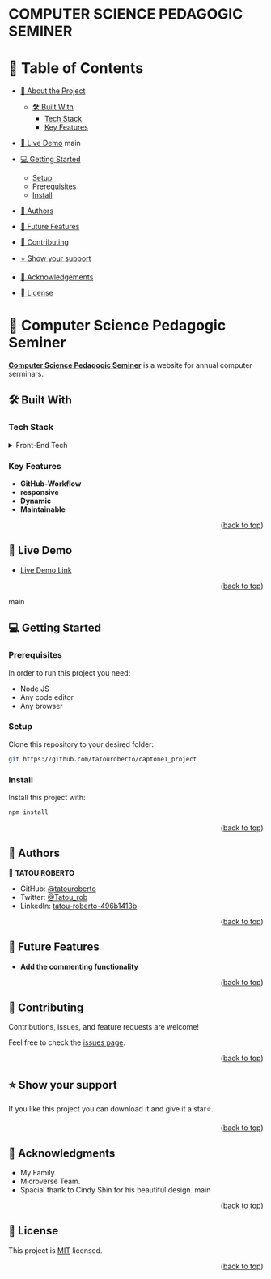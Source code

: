 
<a name="readme-top"></a>

# COMPUTER SCIENCE PEDAGOGIC SEMINER <a name="about-project"></a>


# 📗 Table of Contents

- [📖 About the Project](#about-project)
  - [🛠 Built With](#built-with)
    - [Tech Stack](#tech-stack)
    - [Key Features](#key-features)

 - [🚀 Live Demo](#live-demo)
 main
- [💻 Getting Started](#getting-started)
  - [Setup](#setup)
  - [Prerequisites](#prerequisites)
  - [Install](#install)
- [👥 Authors](#authors)
- [🔭 Future Features](#future-features)
- [🤝 Contributing](#contributing)
- [⭐️ Show your support](#support)
- [🙏 Acknowledgements](#acknowledgements)
- [📝 License](#license)



# 📖 Computer Science Pedagogic Seminer <a name="about-project"></a>


[**Computer Science Pedagogic Seminer**](https://tatouroberto.github.io/computer_seminer.github.io/) is a website for annual computer serminars.


## 🛠 Built With <a name="built-with"></a>

### Tech Stack <a name="tech-stack"></a>

<details>

<summary>Front-End Tech</summary>
  <ul>
    <li><a href="https://github.com/">Github</a></li>
    <li><a href="https://html.com/">Html</a></li>
     <li><a href="https://developer.mozilla.org/es/docs/Web/CSS">Css</a></li>
    <li><a href="https://www.javascript.com/">Javascript</a></li>
  </ul>
</details>

### Key Features <a name="key-features"></a>

- **GitHub-Workflow**
- **responsive**
- **Dynamic**
- **Maintainable**


<p align="right">(<a href="#readme-top">back to top</a>)</p>


<!-- LIVE DEMO -->

## 🚀 Live Demo <a name="live-demo"></a>


- [Live Demo Link](https://tatouroberto.github.io/computer_seminer.github.io/)

<p align="right">(<a href="#readme-top">back to top</a>)</p>

main

## 💻 Getting Started <a name="getting-started"></a>

### Prerequisites

In order to run this project you need:
- Node JS
- Any code editor
- Any browser



### Setup

Clone this repository to your desired folder:

```sh
git https://github.com/tatouroberto/captone1_project
```

### Install

Install this project with:


```sh
npm install
```


<p align="right">(<a href="#readme-top">back to top</a>)</p>


## 👥 Authors <a name="authors"></a>



👤 **TATOU ROBERTO**


- GitHub: [@tatouroberto](https://github.com/tatouroberto)
- Twitter: [@Tatou_rob](https://twitter.com/Tatou_rob)
- LinkedIn: [tatou-roberto-496b1413b](https://www.linkedin.com/in/tatou-roberto-496b1413b/)


<p align="right">(<a href="#readme-top">back to top</a>)</p>

## 🔭 Future Features <a name="future-features"></a>

- **Add the commenting functionality**


<p align="right">(<a href="#readme-top">back to top</a>)</p>


## 🤝 Contributing <a name="contributing"></a>

Contributions, issues, and feature requests are welcome!

Feel free to check the [issues page](https://github.com/tatouroberto/captone1_project/issues).

<p align="right">(<a href="#readme-top">back to top</a>)</p>

## ⭐️ Show your support <a name="support"></a>

If you like this project you can download it and give it a star⭐️.

<p align="right">(<a href="#readme-top">back to top</a>)</p>


## 🙏 Acknowledgments <a name="acknowledgements"></a>


- My Family.
- Microverse Team.
- Spacial thank to Cindy Shin for his beautiful design.
 main


<p align="right">(<a href="#readme-top">back to top</a>)</p>


## 📝 License <a name="license"></a>

This project is [MIT](./LICENSE) licensed.

<p align="right">(<a href="#readme-top">back to top</a>)</p>
